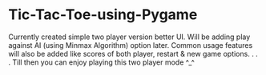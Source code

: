 # Tic-Tac-Toe-using-Pygame
Currently created simple two player version better UI.
Will be adding play against AI (using Minmax Algorithm) option later.
Common usage features will also be added like scores of both player, restart & new game options.
.
.
.
Till then you can enjoy playing this two player mode ^_^
